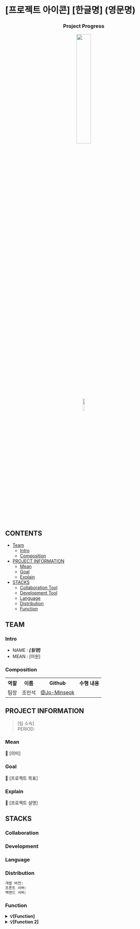 # [프로젝트 아이콘] [한글명] (영문명)

<div align="center">
<h3> Project Progress</h3>
<a href="https://headware-intelligence.notion.site/5d05bd39b6f94036b9247e35d3040202?pvs=4"><img width = "30%" src = "https://img.shields.io/badge/Notion-000000?style=plastic&logo=notion&logoColor=ffffff"/></a><br>
<a href="https://hits.seeyoufarm.com"><img width = "10%" src="[히트 링크]"/></a>
</div>

## CONTENTS

- [Team](#Team)
  - [Intro](#Intro)
  - [Composition](#Composition)
- [PROJECT INFORMATION](#PROJECT-INFORMATION)
  - [Mean](#Mean)
  - [Goal](#Goal)
  - [Explain](#Explain)
- [STACKS](#STACKS)
  - [Collaboration Tool](#collaboration-tool)
  - [Development Tool](#Development-Tool)
  - [Language](#Language)
  - [Distribution](#distribution)
  - [Function](#Function)

## TEAM

### Intro

- NAME : <strong><em>[팀명]</em></strong>
- MEAN : [어원]

### Composition

<table align="center">
    <th>역할</th>
    <th>이름</th>
    <th>Github</th>
    <th>수행 내용</th>
    <tr>
        <td>팀장</td>
        <td>조민석</td>
        <td><a href="https://github.com/Jo-Minseok">@Jo-Minseok</a></td>
        <td></td>
    </tr>
</table>

## PROJECT INFORMATION

> [팀 소속] </br>
> PERIOD: </br>

### Mean

📃 [의미]

### Goal

🥇 [프로젝트 목표]

### Explain

📃 [프로젝트 설명]

## STACKS

### Collaboration

### Development

### Language

### Distribution

```md
개발 버전:
프론트 서버:
백엔드 서버:
```

### Function

<details>
    <summary><strong>💡[Function]</strong></summary>
    <ul>
        <li>Description</li>
    </ul>
</details>
<details>
    <summary><strong>💡[Function 2]</strong></summary>
    <ul>
        <li>Description</li>
    </ul>
</details>
